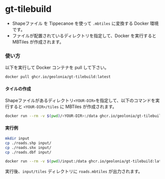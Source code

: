 # gt-tilebuild

- Shapeファイル を Tippecanoe を使って `.mbtiles` に変換する Docker 環境です。  
- ファイルが配置されているディレクトリを指定して、Docker を実行すると MBTiles が作成されます。

### 使い方

以下を実行して Docker コンテナを pull して下さい。
```bash
docker pull ghcr.io/geolonia/gt-tilebuild:latest
```

#### タイルの作成
Shapeファイルがあるディレクトリ`<YOUR-DIR>`を指定して、以下のコマンドを実行すると `<YOUR-DIR>/tiles` に MBTiles が作成されます。

```bash
docker run --rm -v $(pwd)/<YOUR-DIR>:/data ghcr.io/geolonia/gt-tilebuild:latest
```


#### 実行例

```bash
mkdir input
cp ./roads.shp input/
cp ./roads.shx input/
cp ./roads.dbf input/

docker run --rm -v $(pwd)/input:/data ghcr.io/geolonia/gt-tilebuild:latest
```

実行後、`input/tiles` ディレクトリに `roads.mbtiles` が出力されます。
